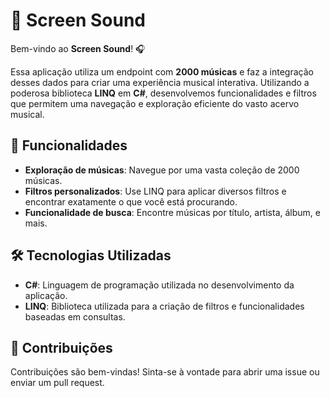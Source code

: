 # 🎵 Screen Sound

Bem-vindo ao **Screen Sound**! 🎧

Essa aplicação utiliza um endpoint com **2000 músicas** e faz a integração desses dados para criar uma experiência musical interativa. Utilizando a poderosa biblioteca **LINQ** em **C#**, desenvolvemos funcionalidades e filtros que permitem uma navegação e exploração eficiente do vasto acervo musical.

## 🚀 Funcionalidades

- **Exploração de músicas**: Navegue por uma vasta coleção de 2000 músicas.
- **Filtros personalizados**: Use LINQ para aplicar diversos filtros e encontrar exatamente o que você está procurando.
- **Funcionalidade de busca**: Encontre músicas por título, artista, álbum, e mais.

## 🛠️ Tecnologias Utilizadas

- **C#**: Linguagem de programação utilizada no desenvolvimento da aplicação.
- **LINQ**: Biblioteca utilizada para a criação de filtros e funcionalidades baseadas em consultas.

## 🤝 Contribuições

Contribuições são bem-vindas! Sinta-se à vontade para abrir uma issue ou enviar um pull request.

